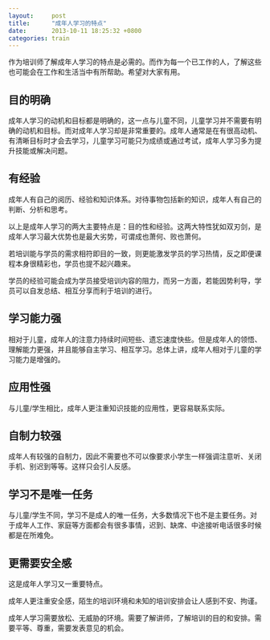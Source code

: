 ```yaml
---
layout:     post
title:      "成年人学习的特点"
date:       2013-10-11 18:25:32 +0800
categories: train
---
```

作为培训师了解成年人学习的特点是必需的。而作为每一个已工作的人，了解这些也可能会在工作和生活当中有所帮助。希望对大家有用。

<!--more-->

## 目的明确
成年人学习的动机和目标都是明确的，这一点与儿童不同，儿童学习并不需要有明确的动机和目标。而对成年人学习却是非常重要的。成年人通常是在有很高动机、有清晰目标时才会去学习，儿童学习可能只为成绩或通过考试，成年人学习多为提升技能或解决问题。

## 有经验
成年人有自己的阅历、经验和知识体系。对待事物包括新的知识，成年人有自己的判断、分析和思考。

以上是成年人学习的两大主要特点是：目的性和经验。这两大特性犹如双刃剑，是成年人学习最大优势也是最大劣势，可谓成也萧何、败也萧何。

若培训能与学员的需求相符即目的一致，则更能激发学员的学习热情，反之即便课程本身很精彩也，学员也提不起兴趣来。

学员的经验可能会成为学员接受培训内容的阻力，而另一方面，若能因势利导，学员可以自发总结、相互分享而利于培训的进行。

## 学习能力强
相对于儿童，成年人的注意力持续时间短些、遗忘速度快些。但是成年人的领悟、理解能力更强，并且能够自主学习、相互学习。总体上讲，成年人相对于儿童的学习能力是增强的。

## 应用性强
与儿童/学生相比，成年人更注重知识技能的应用性，更容易联系实际。

## 自制力较强
成年人有较强的自制力，因此不需要也不可以像要求小学生一样强调注意听、关闭手机、别迟到等等。这样只会引人反感。

## 学习不是唯一任务
与儿童/学生不同，学习不是成人的唯一任务，大多数情况下也不是主要任务。对于成年人工作、家庭等方面都会有很多事情，迟到、缺席、中途接听电话很多时候都是在所难免。

## 更需要安全感
这是成年人学习又一重要特点。

成年人更注重安全感，陌生的培训环境和未知的培训安排会让人感到不安、拘谨。

成年人学习需要放松、无威胁的环境。需要了解讲师，了解培训的目的和安排。需要平等、尊重，需要发表意见的机会。
